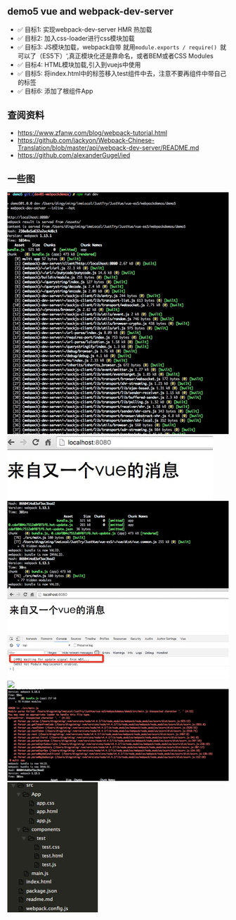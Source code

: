 ## demo5 vue and webpack-dev-server

* ✅ 目标1: 实现webpack-dev-server HMR 热加载 
* ✅ 目标2: 加入css-loader进行css模块加载 
* ✅ 目标3: JS模块加载，webpack自带 就用`module.exports / require() `就可以了（ES5下）‘,真正模块化还是靠命名，或者BEM或者CSS Modules
* ✅ 目标4: HTML模块加载,引入到vuejs中使用    
* ✅ 目标5: 将index.html中的标签移入test组件中去，注意不要再组件中带自己的标签
* ✅ 目标6: 添加了根组件App

## 查阅资料

* https://www.zfanw.com/blog/webpack-tutorial.html
* https://github.com/jackyon/Webpack-Chinese-Translation/blob/master/api/webpack-dev-server/README.md
* https://github.com/alexanderGugel/ied

## 一些图

![](pics/01.png)
![](pics/02.png)
![](pics/03.png)
![](pics/04.png)
![](pics/05.png)
![](pics/06.png)
![](pics/07.png)